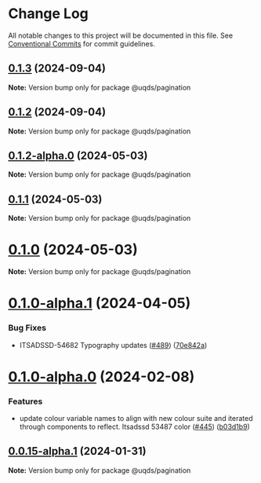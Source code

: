 # Change Log

All notable changes to this project will be documented in this file.
See [Conventional Commits](https://conventionalcommits.org) for commit guidelines.

## [0.1.3](https://github.com/uq-its-ss/design-system/compare/@uqds/pagination@0.1.2-alpha.0...@uqds/pagination@0.1.3) (2024-09-04)

**Note:** Version bump only for package @uqds/pagination

## [0.1.2](https://github.com/uq-its-ss/design-system/compare/@uqds/pagination@0.1.2-alpha.0...@uqds/pagination@0.1.2) (2024-09-04)

**Note:** Version bump only for package @uqds/pagination

## [0.1.2-alpha.0](https://github.com/uq-its-ss/design-system/compare/@uqds/pagination@0.1.0-alpha.1...@uqds/pagination@0.1.2-alpha.0) (2024-05-03)

**Note:** Version bump only for package @uqds/pagination

## [0.1.1](https://github.com/uq-its-ss/design-system/compare/@uqds/pagination@0.1.0-alpha.1...@uqds/pagination@0.1.1) (2024-05-03)

**Note:** Version bump only for package @uqds/pagination

# [0.1.0](https://github.com/uq-its-ss/design-system/compare/@uqds/pagination@0.1.0-alpha.1...@uqds/pagination@0.1.0) (2024-05-03)

**Note:** Version bump only for package @uqds/pagination

# [0.1.0-alpha.1](https://github.com/uq-its-ss/design-system/compare/@uqds/pagination@0.1.0-alpha.0...@uqds/pagination@0.1.0-alpha.1) (2024-04-05)

### Bug Fixes

- ITSADSSD-54682 Typography updates ([#489](https://github.com/uq-its-ss/design-system/issues/489)) ([70e842a](https://github.com/uq-its-ss/design-system/commit/70e842a1552cddc9c63452ae63bae91b380f420b))

# [0.1.0-alpha.0](https://github.com/uq-its-ss/design-system/compare/@uqds/pagination@0.0.15-alpha.1...@uqds/pagination@0.1.0-alpha.0) (2024-02-08)

### Features

- update colour variable names to align with new colour suite and iterated through components to reflect. Itsadssd 53487 color ([#445](https://github.com/uq-its-ss/design-system/issues/445)) ([b03d1b9](https://github.com/uq-its-ss/design-system/commit/b03d1b9a7944f4552750706b276405b0988abf90))

## [0.0.15-alpha.1](https://github.com/uq-its-ss/design-system/compare/@uqds/pagination@0.0.15-alpha.0...@uqds/pagination@0.0.15-alpha.1) (2024-01-31)

**Note:** Version bump only for package @uqds/pagination
